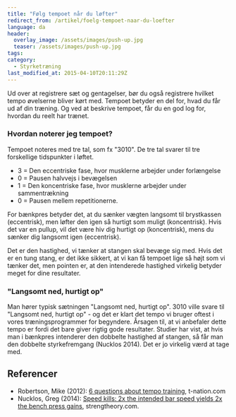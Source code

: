 ```yaml
---
title: "Følg tempoet når du løfter"
redirect_from: /artikel/foelg-tempoet-naar-du-loefter
language: da
header:
  overlay_image: /assets/images/push-up.jpg
  teaser: /assets/images/push-up.jpg
tags:
category:
  - Styrketræning
last_modified_at: 2015-04-10T20:11:29Z
---
```


Ud over at registrere sæt og gentagelser, bør du også registrere hvilket tempo øvelserne bliver kørt med. Tempoet betyder en del for, hvad du får ud af din træning. Og ved at beskrive tempoet, får du en god log for, hvordan du reelt har trænet.

### Hvordan noterer jeg tempoet?

Tempoet noteres med tre tal, som fx "3010". De tre tal svarer til tre forskellige tidspunkter i løftet.

- 3 = Den eccentriske fase, hvor musklerne arbejder under forlængelse
- 0 = Pausen halvvejs i bevægelsen
- 1 = Den koncentriske fase, hvor musklerne arbejder under sammentrækning
- 0 = Pausen mellem repetitionerne.

For bænkpres betyder det, at du sænker vægten langsomt til brystkassen (eccentrisk), men løfter den igen så hurtigt som muligt (koncentrisk). Hvis det var en pullup, vil det være hiv dig hurtigt op (koncentrisk), mens du sænker dig langsomt igen (eccentrisk).

Det er den hastighed, vi tænker at stangen skal bevæge sig med. Hvis det er en tung stang, er det ikke sikkert, at vi kan få tempoet lige så højt som vi tænker det, men pointen er, at den intenderede hastighed virkelig betyder meget for dine resultater.

### "Langsomt ned, hurtigt op"

Man hører typisk sætningen "Langsomt ned, hurtigt op". 3010 ville svare til "Langsomt ned, hurtigt op" - og det er klart det tempo vi bruger oftest i vores træningsprogrammer for begyndere. Årsagen til, at vi anbefaler dette tempo er fordi det bare giver rigtig gode resultater. Studier har vist, at hvis man i bænkpres intenderer den dobbelte hastighed af stangen, så får man den dobbelte styrkefremgang (Nucklos 2014). Det er jo virkelig værd at tage med.

Referencer
----------

- Robertson, Mike (2012): [6 questions about tempo training](https://www.t-nation.com/training/questions-about-tempo-training), t-nation.com
- Nucklos, Greg (2014): [Speed kills: 2x the intended bar speed yields 2x the bench press gains](http://www.strengtheory.com/speed-kills-2x-the-intended-bar-speed-yields-2x-the-bench-press-gains/), strengtheory.com.
